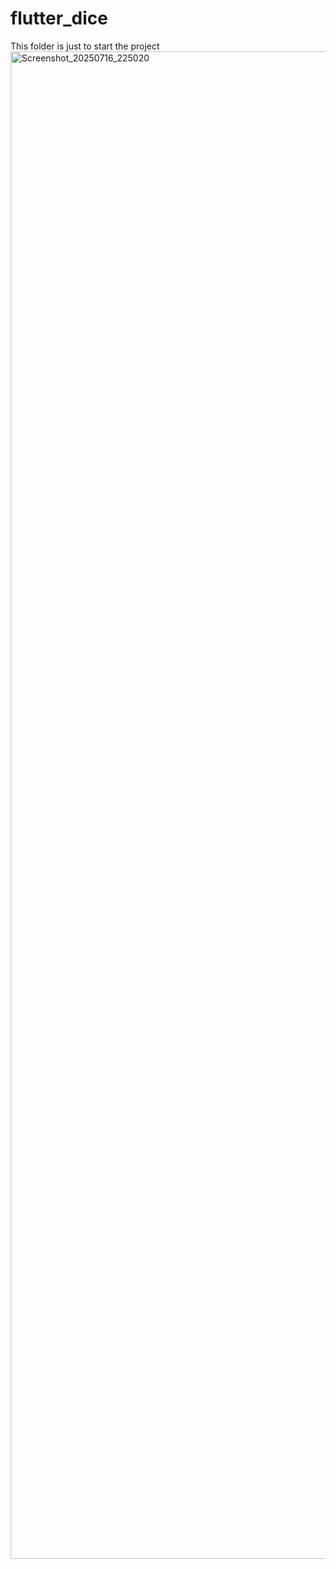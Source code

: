 # flutter_dice

This folder is just to start the project
<img width="1084" height="2412" alt="Screenshot_20250716_225020" src="https://github.com/user-attachments/assets/28a51bad-276f-46d1-b351-0e1f86617288" />
